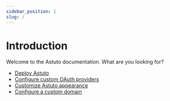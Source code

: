 ```yaml
---
sidebar_position: 1
slug: /
---
```


# Introduction

Welcome to the Astuto documentation. What are you looking for?

- [Deploy Astuto](/self-hosted/deploy-with-docker)
- [Configure custom OAuth providers](/category/oauth-configuration)
- [Customize Astuto appearance](/appearance-customization)
- [Configure a custom domain](/custom-domain)